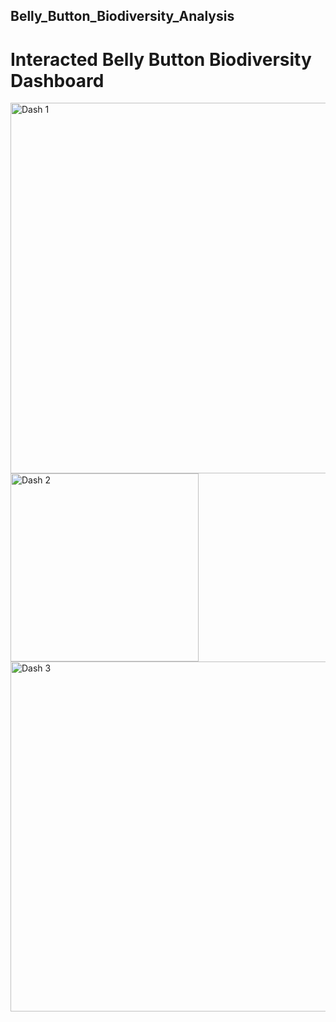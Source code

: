## Belly_Button_Biodiversity_Analysis

# Interacted Belly Button Biodiversity Dashboard
<img width="593" alt="Dash 1" src="https://user-images.githubusercontent.com/118948437/231324704-6abb1bdd-fe76-4c3a-9d64-8088d2ea8e33.png">

<img width="301" alt="Dash 2" src="https://user-images.githubusercontent.com/118948437/231324736-12280b96-1177-4945-a125-19f498a3f199.png">

<img width="560" alt="Dash 3" src="https://user-images.githubusercontent.com/118948437/231324756-4f85fdb1-7617-4dbb-9719-7ee6a5cd10b5.png">
